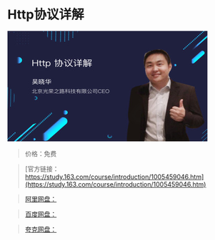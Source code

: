 # Http协议详解

![img](../../../assets/study163/free/4ac1af21-5c80-4f4d-bb87-ad3349b97e84.jpg)

> 价格：免费

> [官方链接：https://study.163.com/course/introduction/1005459046.htm](https://study.163.com/course/introduction/1005459046.htm)

> [阿里网盘：]()

> [百度网盘：]()

> [夸克网盘：]()
